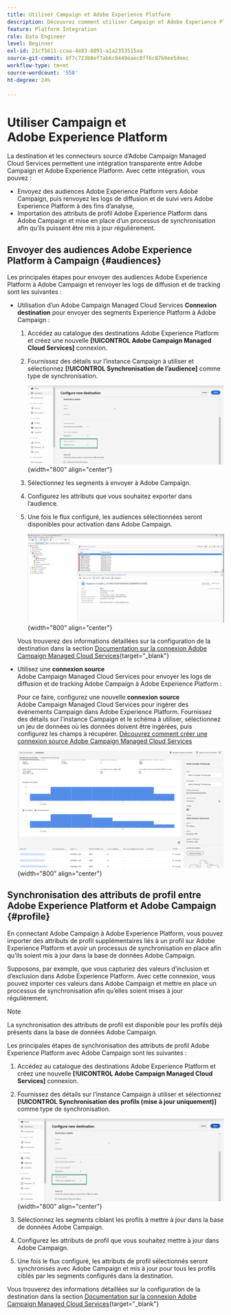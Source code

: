 ```yaml
---
title: Utiliser Campaign et Adobe Experience Platform
description: Découvrez comment utiliser Campaign et Adobe Experience Platform
feature: Platform Integration
role: Data Engineer
level: Beginner
exl-id: 21cf5611-ccaa-4e83-8891-a1a2353515aa
source-git-commit: 8f7c723b8ef7ab6c8449eaec8ff6c87b9ee5deec
workflow-type: tm+mt
source-wordcount: '558'
ht-degree: 24%

---
```


# Utiliser Campaign et Adobe Experience Platform

La destination et les connecteurs source d’Adobe Campaign Managed Cloud Services permettent une intégration transparente entre Adobe Campaign et Adobe Experience Platform. Avec cette intégration, vous pouvez :

* Envoyez des audiences Adobe Experience Platform vers Adobe Campaign, puis renvoyez les logs de diffusion et de suivi vers Adobe Experience Platform à des fins d’analyse,
* Importation des attributs de profil Adobe Experience Platform dans Adobe Campaign et mise en place d’un processus de synchronisation afin qu’ils puissent être mis à jour régulièrement.

## Envoyer des audiences Adobe Experience Platform à Campaign {#audiences}

Les principales étapes pour envoyer des audiences Adobe Experience Platform à Adobe Campaign et renvoyer les logs de diffusion et de tracking sont les suivantes :

* Utilisation d’un Adobe Campaign Managed Cloud Services **Connexion destination** pour envoyer des segments Experience Platform à Adobe Campaign :

   1. Accédez au catalogue des destinations Adobe Experience Platform et créez une nouvelle **[!UICONTROL Adobe Campaign Managed Cloud Services]** connexion.
   1. Fournissez des détails sur l’instance Campaign à utiliser et sélectionnez **[!UICONTROL Synchronisation de l’audience]** comme type de synchronisation.

      ![](assets/aep-audience-sync.png){width="800" align="center"}

   1. Sélectionnez les segments à envoyer à Adobe Campaign.
   1. Configurez les attributs que vous souhaitez exporter dans l’audience.
   1. Une fois le flux configuré, les audiences sélectionnées seront disponibles pour activation dans Adobe Campaign.

      ![](assets/aep-destination.png){width="800" align="center"}

  Vous trouverez des informations détaillées sur la configuration de la destination dans la section [Documentation sur la connexion Adobe Campaign Managed Cloud Services](https://www.adobe.com/go/destinations-adobe-campaign-managed-cloud-services-en){target="_blank"}

* Utilisez une **connexion source** Adobe Campaign Managed Cloud Services pour envoyer les logs de diffusion et de tracking Adobe Campaign à Adobe Experience Platform :

  Pour ce faire, configurez une nouvelle **connexion source** Adobe Campaign Managed Cloud Services pour ingérer des événements Campaign dans Adobe Experience Platform. Fournissez des détails sur l’instance Campaign et le schéma à utiliser, sélectionnez un jeu de données où les données doivent être ingérées, puis configurez les champs à récupérer. [Découvrez comment créer une connexion source Adobe Campaign Managed Cloud Services](https://www.adobe.com/go/sources-campaign-ui-en)

  ![](assets/aep-logs.png){width="800" align="center"}

## Synchronisation des attributs de profil entre Adobe Experience Platform et Adobe Campaign {#profile}

En connectant Adobe Campaign à Adobe Experience Platform, vous pouvez importer des attributs de profil supplémentaires liés à un profil sur Adobe Experience Platform et avoir un processus de synchronisation en place afin qu’ils soient mis à jour dans la base de données Adobe Campaign.

Supposons, par exemple, que vous capturiez des valeurs d’inclusion et d’exclusion dans Adobe Experience Platform. Avec cette connexion, vous pouvez importer ces valeurs dans Adobe Campaign et mettre en place un processus de synchronisation afin qu’elles soient mises à jour régulièrement.

>[!NOTE]
>
>La synchronisation des attributs de profil est disponible pour les profils déjà présents dans la base de données Adobe Campaign.

Les principales étapes de synchronisation des attributs de profil Adobe Experience Platform avec Adobe Campaign sont les suivantes :

1. Accédez au catalogue des destinations Adobe Experience Platform et créez une nouvelle **[!UICONTROL Adobe Campaign Managed Cloud Services]** connexion.
1. Fournissez des détails sur l’instance Campaign à utiliser et sélectionnez **[!UICONTROL Synchronisation des profils (mise à jour uniquement)]** comme type de synchronisation.

   ![](assets/aep-profile-sync.png){width="800" align="center"}

1. Sélectionnez les segments ciblant les profils à mettre à jour dans la base de données Adobe Campaign.
1. Configurez les attributs de profil que vous souhaitez mettre à jour dans Adobe Campaign.
1. Une fois le flux configuré, les attributs de profil sélectionnés seront synchronisés avec Adobe Campaign et mis à jour pour tous les profils ciblés par les segments configurés dans la destination.

Vous trouverez des informations détaillées sur la configuration de la destination dans la section [Documentation sur la connexion Adobe Campaign Managed Cloud Services](https://www.adobe.com/go/destinations-adobe-campaign-managed-cloud-services-en){target="_blank"}